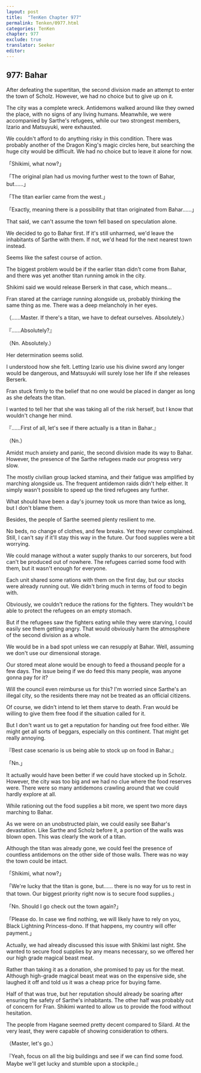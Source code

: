```yaml
---
layout: post
title:  "TenKen Chapter 977"
permalink: Tenken/0977.html
categories: TenKen
chapter: 977
exclude: true
translator: Seeker
editor: 
---
```

<h2>977: Bahar</h2>

 After defeating the supertitan, the second division made an attempt to enter the town of Scholz. However, we had no choice but to give up on it.

 The city was a complete wreck. Antidemons walked around like they owned the place, with no signs of any living humans. Meanwhile, we were accompanied by Sarthe's refugees, while our two strongest members, Izario and Matsuyuki, were exhausted.

 We couldn't afford to do anything risky in this condition. There was probably another of the Dragon King's magic circles here, but searching the huge city would be difficult. We had no choice but to leave it alone for now.

「Shikimi, what now?」

「The original plan had us moving further west to the town of Bahar, but……」

「The titan earlier came from the west.」

「Exactly, meaning there is a possibility that titan originated from Bahar……」

 That said, we can't assume the town fell based on speculation alone.

 We decided to go to Bahar first. If it's still unharmed, we'd leave the inhabitants of Sarthe with them. If not, we'd head for the next nearest town instead.

 Seems like the safest course of action.

 The biggest problem would be if the earlier titan didn't come from Bahar, and there was yet another titan running amok in the city.

 Shikimi said we would release Berserk in that case, which means...

 Fran stared at the carriage running alongside us, probably thinking the same thing as me. There was a deep melancholy in her eyes.

（……Master. If there's a titan, we have to defeat ourselves. Absolutely.）

『……Absolutely?』

（Nn. Absolutely.）

 Her determination seems solid.

 I understood how she felt. Letting Izario use his divine sword any longer would be dangerous, and Matsuyuki will surely lose her life if she releases Berserk.

 Fran stuck firmly to the belief that no one would be placed in danger as long as she defeats the titan.

 I wanted to tell her that she was taking all of the risk herself, but I know that wouldn't change her mind.

『……First of all, let's see if there actually is a titan in Bahar.』

（Nn.）

 Amidst much anxiety and panic, the second division made its way to Bahar. However, the presence of the Sarthe refugees made our progress very slow.

 The mostly civilian group lacked stamina, and their fatigue was amplified by marching alongside us. The frequent antidemon raids didn't help either. It simply wasn't possible to speed up the tired refugees any further.

 What should have been a day's journey took us more than twice as long, but I don't blame them.

 Besides, the people of Sarthe seemed plenty resilient to me.

 No beds, no change of clothes, and few breaks. Yet they never complained. Still, I can't say if it'll stay this way in the future. Our food supplies were a bit worrying.

 We could manage without a water supply thanks to our sorcerers, but food can't be produced out of nowhere. The refugees carried some food with them, but it wasn't enough for everyone.

 Each unit shared some rations with them on the first day, but our stocks were already running out. We didn't bring much in terms of food to begin with.

 Obviously, we couldn't reduce the rations for the fighters. They wouldn't be able to protect the refugees on an empty stomach.

 But if the refugees saw the fighters eating while they were starving, I could easily see them getting angry. That would obviously harm the atmosphere of the second division as a whole.

 We would be in a bad spot unless we can resupply at Bahar. Well, assuming we don't use our dimensional storage.

 Our stored meat alone would be enough to feed a thousand people for a few days. The issue being if we do feed this many people, was anyone gonna pay for it?

 Will the council even reimburse us for this? I'm worried since Sarthe's an illegal city, so the residents there may not be treated as an official citizens.

 Of course, we didn't intend to let them starve to death. Fran would be willing to give them free food if the situation called for it.

 But I don't want us to get a reputation for handing out free food either. We might get all sorts of beggars, especially on this continent. That might get really annoying.

『Best case scenario is us being able to stock up on food in Bahar.』

「Nn.」

 It actually would have been better if we could have stocked up in Scholz. However, the city was too big and we had no clue where the food reserves were. There were so many antidemons crawling around that we could hardly explore at all.

 While rationing out the food supplies a bit more, we spent two more days marching to Bahar.

 As we were on an unobstructed plain, we could easily see Bahar's devastation. Like Sarthe and Scholz before it, a portion of the walls was blown open. This was clearly the work of a titan.

 Although the titan was already gone, we could feel the presence of countless antidemons on the other side of those walls. There was no way the town could be intact.

「Shikimi, what now?」

「We're lucky that the titan is gone, but…… there is no way for us to rest in that town. Our biggest priority right now is to secure food supplies.」

「Nn. Should I go check out the town again?」

「Please do. In case we find nothing, we will likely have to rely on you, Black Lightning Princess-dono. If that happens, my country will offer payment.」

 Actually, we had already discussed this issue with Shikimi last night. She wanted to secure food supplies by any means necessary, so we offered her our high grade magical beast meat.

 Rather than taking it as a donation, she promised to pay us for the meat. Although high-grade magical beast meat was on the expensive side, she laughed it off and told us it was a cheap price for buying fame.

 Half of that was true, but her reputation should already be soaring after ensuring the safety of Sarthe's inhabitants. The other half was probably out of concern for Fran. Shikimi wanted to allow us to provide the food without hesitation.

 The people from Hagane seemed pretty decent compared to Silard. At the very least, they were capable of showing consideration to others.

（Master, let's go.）

『Yeah, focus on all the big buildings and see if we can find some food. Maybe we'll get lucky and stumble upon a stockpile.』




